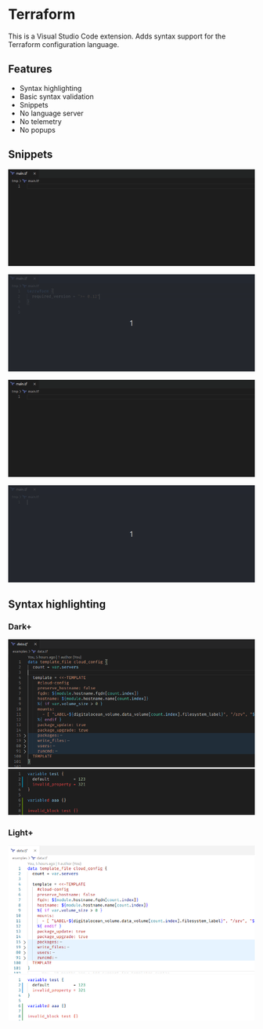 # Terraform

This is a Visual Studio Code extension. Adds syntax support for the Terraform configuration language.

## Features

* Syntax highlighting
* Basic syntax validation
* Snippets
* No language server
* No telemetry
* No popups

## Snippets

![Terraform](https://raw.githubusercontent.com/4ops/vscode-language-terraform/master/resources/screencasts/terraform.gif)

![Providers](https://raw.githubusercontent.com/4ops/vscode-language-terraform/master/resources/screencasts/providers.gif)

![Snippets-1](https://raw.githubusercontent.com/4ops/vscode-language-terraform/master/resources/screencasts/snippets-1.gif)

![Snippets-2](https://raw.githubusercontent.com/4ops/vscode-language-terraform/master/resources/screencasts/snippets-2.gif)

## Syntax highlighting

### Dark+

![Syntax-1](https://raw.githubusercontent.com/4ops/vscode-language-terraform/master/resources/screenshots/dark-syntax-1.png)
![Syntax-2](https://raw.githubusercontent.com/4ops/vscode-language-terraform/master/resources/screenshots/dark-syntax-2.png)

### Light+

![Syntax-1](https://raw.githubusercontent.com/4ops/vscode-language-terraform/master/resources/screenshots/light-syntax-1.png)
![Syntax-2](https://raw.githubusercontent.com/4ops/vscode-language-terraform/master/resources/screenshots/light-syntax-2.png)
